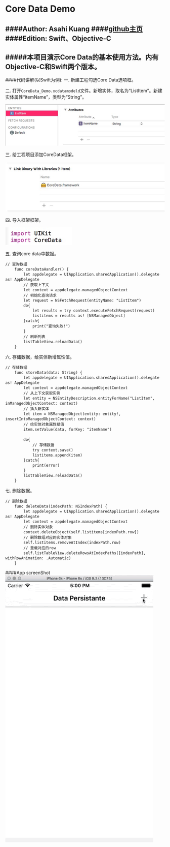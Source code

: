 # Core Data Demo
####Author: Asahi Kuang
####[github主页](https://github.com/Asahi-Kuang)
####Edition: Swift、Objective-C
--
#####本项目演示Core Data的基本使用方法。内有Objective-C和Swift两个版本。
--

####代码讲解(以Swift为例):
一. 新建工程勾选Core Data选项框。

二. 打开`CoreData_Demo.xcdatamodeld`文件。新增实体，取名为“ListItem”。新建实体属性“itemName”，类型为“String”。

![pic url](https://github.com/Asahi-Kuang/picture/blob/master/entity.png?raw=true)


三. 给工程项目添加CoreData框架。

![pic url](https://github.com/Asahi-Kuang/picture/blob/master/framework.png?raw=true)

四. 导入框架框架。

![pic url](https://github.com/Asahi-Kuang/picture/blob/master/import.png?raw=true)


五. 查询core data中数据。

```
// 查询数据
    func coreDataHandler() {
        let appdelegate = UIApplication.sharedApplication().delegate as! AppDelegate
        // 获取上下文
        let context = appdelegate.managedObjectContext
        // 初始化查询请求
        let request = NSFetchRequest(entityName: "ListItem")
        do{
            let results = try context.executeFetchRequest(request)
            listitems = results as! [NSManagedObject]
        }catch{
            print("查询失败!")
        }
        // 刷新列表
        listTableView.reloadData()
    }
```

六. 存储数据，给实体新增属性值。

```
// 存储数据
    func storeData(data: String) {
        let appdelegate = UIApplication.sharedApplication().delegate as! AppDelegate
        let context = appdelegate.managedObjectContext
        // 从上下文获取实例
        let entity = NSEntityDescription.entityForName("ListItem", inManagedObjectContext: context)
        // 插入新实体
        let item = NSManagedObject(entity: entity!, insertIntoManagedObjectContext: context)
        // 给实体对象属性赋值
        item.setValue(data, forKey: "itemName")
        
        do{
            // 存储数据
            try context.save()
            listitems.append(item)
        }catch{
            print(error)
        }
        listTableView.reloadData()
    }
```

七. 删除数据。

```
// 删除数据
    func deleteData(indexPath: NSIndexPath) {
        let appdelegate = UIApplication.sharedApplication().delegate as! AppDelegate
        let context = appdelegate.managedObjectContext
        // 删除实体对象
        context.deleteObject(self.listitems[indexPath.row])
        // 删除数组对应的实体对象
        self.listitems.removeAtIndex(indexPath.row)
        // 重载对应的row
        self.listTableView.deleteRowsAtIndexPaths([indexPath], withRowAnimation: .Automatic)
    }
```

####App screenShot
![pic url](https://github.com/Asahi-Kuang/picture/blob/master/Core%20Data.gif?raw=true)

